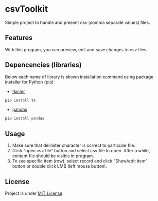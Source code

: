 # csvToolkit
Simple project to handle and present csv (comma separate values) files.
## Features
With this program, you can preview, edit and save changes to csv files.
## Depencencies (libraries)
Below each name of library is shown installation command using package installer for Python (pip):
- [tkinter](https://docs.python.org/3/library/tkinter.html)
```bash
pip install tk
```
- [pandas](https://pandas.pydata.org/)
```bash
pip install pandas
```
## Usage
1. Make sure that delimiter character is correct to particular file.  
2. Click "open csv file" button and select csv file to open. After a while, content file should be visible in program.
3. To see specific item (row), select record and click "Show/edit item" button or double click LMB (left mouse button).
## License
Project is under [MIT License](LICENSE.md).